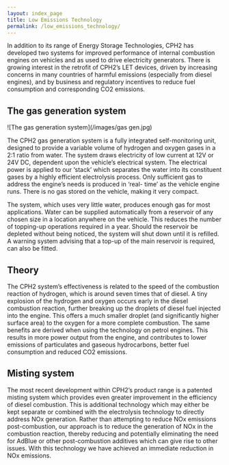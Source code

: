 ```yaml
---
layout: index_page
title: Low Emissions Technology
permalink: /low_emissions_technology/
---
```


In addition to its range of Energy Storage Technologies, CPH2 has developed two systems for improved performance of internal combustion engines on  vehicles and as used to drive electricity generators.
There is growing interest in the retrofit of CPH2’s LET devices, driven by increasing concerns in many countries of harmful emissions (especially from diesel engines), and by business and regulatory incentives to reduce fuel consumption and corresponding CO2  emissions. 

The gas generation system
-------------------------

![The gas generation system](/images/gas gen.jpg)

The CPH2 gas generation system is a fully integrated self-monitoring unit, designed to provide a variable volume of hydrogen and oxygen gases in a 2:1 ratio from water.
The system draws electricity of low current at 12V or 24V DC, dependent upon the vehicle’s electrical system. The electrical power is applied to our ‘stack’ which separates the water into its constituent gases by a highly efficient electrolysis process. Only sufficient gas to address the engine’s needs is produced in ‘real- time’ as the vehicle engine runs.  There is no gas stored on the vehicle, making it very compact.

The system, which uses very little water, produces enough gas for most applications. Water can be supplied automatically from a reservoir of any chosen size in a location anywhere on the vehicle.  This reduces the number of topping-up operations required in a year.  Should the reservoir be depleted without being noticed, the system will shut down until it is refilled.  A warning system advising that a top-up of the main reservoir is required, can also be fitted.

Theory
------
The CPH2 system’s effectiveness is related to the speed of the combustion reaction of hydrogen, which is around seven times that of diesel.  A tiny explosion of the hydrogen and oxygen occurs early in the diesel combustion reaction, further breaking up the droplets of diesel fuel injected into the engine.  This offers a much smaller droplet (and significantly higher surface area) to the oxygen for a more complete combustion.  The same benefits are derived when using the technology on petrol engines.
This results in more power output from the engine, and contributes to lower emissions of particulates and gaseous hydrocarbons, better fuel consumption and reduced CO2 emissions.

Misting system 
--------------
The most recent development within CPH2’s product range is a patented misting system which provides even greater improvement in the efficiency of diesel combustion.  This is additional technology which may either be kept separate or combined with the electrolysis technology to directly address NOx generation. Rather than attempting to reduce NOx emissions post-combustion, our approach is to reduce the generation of NOx in the combustion reaction, thereby reducing and potentially eliminating the need for AdBlue or other post-combustion additives which can give rise to other issues.
With this technology we have achieved an immediate reduction in NOx emissions.

